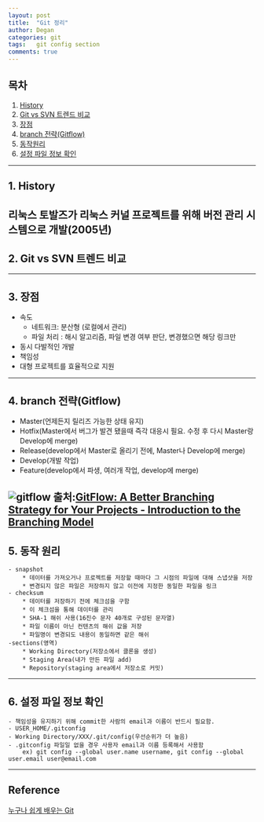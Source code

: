 ```yaml
---
layout: post
title:  "Git 정리"
author: Degan
categories: git 
tags:	git config section  
comments: true
---
```


## 목차
1. [History](#history)
2. [Git vs SVN 트렌드 비교](#git_vs_svn)
3. [장점](#advantage)
4. [branch 전략(Gitflow)](#gitflow)
5. [동작원리](#principle)
6. [설정 파일 정보 확인](#config)
---

<a name="history"></a>
## 1. History
리눅스 토발즈가 리눅스 커널 프로젝트를 위해 버전 관리 시스템으로 개발(2005년)
---

<a name="git_vs_svn"></a>
## 2. Git vs SVN 트렌드 비교
<script type="text/javascript" src="https://ssl.gstatic.com/trends_nrtr/1225_RC05/embed_loader.js"></script> <script type="text/javascript"> trends.embed.renderExploreWidget("TIMESERIES", {"comparisonItem":[{"keyword":"git","geo":"","time":"today 5-y"},{"keyword":"svn","geo":"","time":"today 5-y"}],"category":0,"property":""}, {"exploreQuery":"date=today 5-y,today 5-y&q=git,svn","guestPath":"https://trends.google.com:443/trends/embed/"}); </script> 
---

<a name="advantage"></a>
## 3. 장점
- 속도
	* 네트워크: 분산형 (로컬에서 관리)
	* 파일 처리 : 해시 알고리즘, 파일 변경 여부 판단, 변경했으면 해당 링크만
- 동시 다발적인 개발
- 책임성
- 대형 프로젝트를 효율적으로 지원
---

<a name="gitflow"></a>
## 4. branch 전략(Gitflow)
- Master(언제든지 릴리즈 가능한 상태 유지)
- Hotfix(Master에서 버그가 발견 됐을때 즉각 대응시 필요. 수정 후 다시 Master랑 Develop에 merge)
- Release(develop에서 Master로 올리기 전에, Master나 Develop에 merge)
- Develop(개발 작업)
- Feature(develop에서 파생, 여러개 작업, develop에 merge)

![gitflow](https://media.licdn.com/mpr/mpr/AAEAAQAAAAAAAAywAAAAJDkyMTNlNTY1LTliY2MtNDYyMy1hNGM4LWY4ZGI1NmFhN2NiNQ.png)
출처:[GitFlow: A Better Branching Strategy for Your Projects - Introduction to the Branching Model](https://www.linkedin.com/pulse/gitflow-better-branching-strategy-your-projects-model-kodagoda)
---

<a name="principle"></a>
## 5. 동작 원리

	- snapshot
		* 데이터를 가져오거나 프로젝트를 저장할 때마다 그 시점의 파일에 대해 스냅샷을 저장
		* 변경되지 않은 파일은 저장하지 않고 이전에 지정한 동일한 파일을 링크
	- checksum
		* 데이터를 저장하기 전에 체크섬을 구함
		* 이 체크섬을 통해 데이터를 관리
		* SHA-1 해쉬 사용(16진수 문자 40개로 구성된 문자열)
		* 파일 이름이 아닌 컨텐츠의 해쉬 값을 저장
		* 파일명이 변경되도 내용이 동일하면 같은 해쉬
	-sections(영역)
		* Working Directory(저장소에서 클론을 생성)
		* Staging Area(내가 만든 파일 add)
		* Repository(staging area에서 저장소로 커밋)
---

<a name="config"></a>
## 6. 설정 파일 정보 확인
	- 책임성을 유지하기 위해 commit한 사람의 email과 이름이 반드시 필요함.
	- USER_HOME/.gitconfig
	- Working Directory/XXX/.git/config(우선순위가 더 높음)
	- .gitconfig 파일일 없을 경우 사용자 email과 이름 등록해서 사용함
		ex) git config --global user.name username, git config --global user.email user@email.com
		
---

## Reference

[누구나 쉽게 배우는 Git](https://www.udemy.com/how_to_start_git_and_github/learn/v4/overview)

